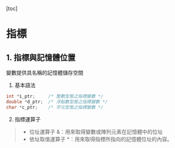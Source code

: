 [toc]

# 指標

## 1. 指標與記憶體位置

變數提供具名稱的記憶體儲存空間
1. 基本語法
``` c
int *i_ptr;     /* 整數型態之指標變數 */
double *d_ptr;  /* 浮點數型態之指標變數 */
char *c_ptr;    /* 字元型態之指標變數 */
```
2. 指標運算子
> - 位址運算子 &：用來取得變數或陣列元素在記憶體中的位址
> - 依址取值運算子 *：用來取得指標所指向的記憶體位址的內容。
